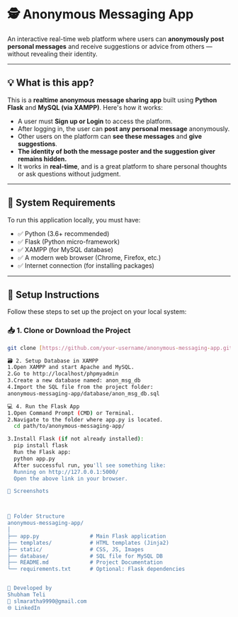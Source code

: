 # 🕵️ Anonymous Messaging App

An interactive real-time web platform where users can **anonymously post personal messages** and receive suggestions or advice from others — without revealing their identity.

---

## 💡 What is this app?

This is a **realtime anonymous message sharing app** built using **Python Flask** and **MySQL (via XAMPP)**. Here's how it works:

- A user must **Sign up or Login** to access the platform.
- After logging in, the user can **post any personal message** anonymously.
- Other users on the platform can **see these messages** and **give suggestions**.
- **The identity of both the message poster and the suggestion giver remains hidden.**
- It works in **real-time**, and is a great platform to share personal thoughts or ask questions without judgment.

---

## 🧰 System Requirements

To run this application locally, you must have:

- ✅ Python (3.6+ recommended)
- ✅ Flask (Python micro-framework)
- ✅ XAMPP (for MySQL database)
- ✅ A modern web browser (Chrome, Firefox, etc.)
- ✅ Internet connection (for installing packages)

---

## 🔧 Setup Instructions
Follow these steps to set up the project on your local system:

### 📥 1. Clone or Download the Project

```bash
git clone [https://github.com/your-username/anonymous-messaging-app.git](https://github.com/shubhamteli9990/anonymous-confession.git)

🗃️ 2. Setup Database in XAMPP
1.Open XAMPP and start Apache and MySQL.
2.Go to http://localhost/phpmyadmin
3.Create a new database named: anon_msg_db
4.Import the SQL file from the project folder:
anonymous-messaging-app/database/anon_msg_db.sql

💻 4. Run the Flask App
1.Open Command Prompt (CMD) or Terminal.
2.Navigate to the folder where app.py is located.
  cd path/to/anonymous-messaging-app/

3.Install Flask (if not already installed):
  pip install flask
  Run the Flask app:
  python app.py
  After successful run, you'll see something like:
  Running on http://127.0.0.1:5000/
  Open the above link in your browser.

📸 Screenshots



📂 Folder Structure
anonymous-messaging-app/
│
├── app.py                # Main Flask application
├── templates/            # HTML templates (Jinja2)
├── static/               # CSS, JS, Images
├── database/             # SQL file for MySQL DB
├── README.md             # Project Documentation
└── requirements.txt      # Optional: Flask dependencies


🙋 Developed by
Shubham Teli
📧 slmaratha9990@gmail.com
🌐 LinkedIn
